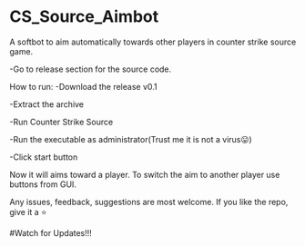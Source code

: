 # CS_Source_Aimbot
A softbot to aim automatically towards other players in counter strike source game.

-Go to release section for the source code.  

How to run: 
-Download the release v0.1

-Extract the archive

-Run Counter Strike Source

-Run the executable as administrator(Trust me it is not a virus😛)

-Click start button

Now it will aims toward a player. To switch the aim to another player use buttons from GUI.

Any issues, feedback, suggestions are most welcome.
If you like the repo, give it a ⭐️

#Watch for Updates!!!
